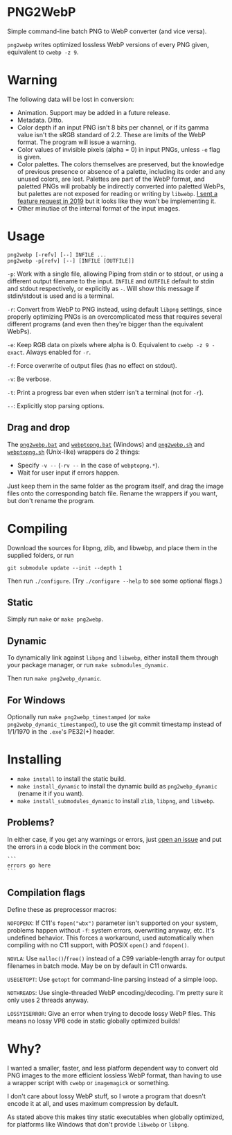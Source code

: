 # PNG2WebP
Simple command-line batch PNG to WebP converter (and vice versa).

`png2webp` writes optimized lossless WebP versions of every PNG given,
equivalent to `cwebp -z 9`.

# Warning
The following data will be lost in conversion:
- Animation. Support may be added in a future release.
- Metadata. Ditto.
- Color depth if an input PNG isn't 8 bits per channel,
  or if its gamma value isn't the sRGB standard of 2.2.
  These are limits of the WebP format. The program will issue a warning.
- Color values of invisible pixels (alpha = 0) in input PNGs,
  unless `-e` flag is given.
- Color palettes. The colors themselves are preserved,
  but the knowledge of previous presence or absence of a palette,
  including its order and any unused colors, are lost.
  Palettes are part of the WebP format,
  and paletted PNGs will probably be indirectly converted into paletted WebPs,
  but palettes are not exposed for reading or writing by `libwebp`.
  [I sent a feature request in 2019](https://crbug.com/webp/437)
  but it looks like they won't be implementing it.
- Other minutiae of the internal format of the input images.

# Usage

    png2webp [-refv] [--] INFILE ...
    png2webp -p[refv] [--] [INFILE [OUTFILE]]

`-p`: Work with a single file, allowing Piping from stdin or to stdout,
    or using a different output filename to the input.
    `INFILE` and `OUTFILE` default to stdin and stdout respectively,
    or explicitly as `-`.
    Will show this message if stdin/stdout is used and is a terminal.

`-r`: Convert from WebP to PNG instead, using default `libpng` settings,
    since properly optimizing PNGs is an overcomplicated mess
    that requires several different programs
    (and even then they're bigger than the equivalent WebPs).

`-e`: Keep RGB data on pixels where alpha is 0.
    Equivalent to `cwebp -z 9 -exact`. Always enabled for `-r`.

`-f`: Force overwrite of output files (has no effect on stdout).

`-v`: Be verbose.

`-t`: Print a progress bar even when stderr isn't a terminal (not for `-r`).

`--`: Explicitly stop parsing options.

## Drag and drop
The
[`png2webp.bat`](https://github.com/landfillbaby/png2webp/raw/main/png2webp.bat)
and
[`webptopng.bat`](https://github.com/landfillbaby/png2webp/raw/main/webptopng.bat)
(Windows) and
[`png2webp.sh`](https://github.com/landfillbaby/png2webp/raw/main/png2webp.sh)
and
[`webptopng.sh`](https://github.com/landfillbaby/png2webp/raw/main/webptopng.sh)
 (Unix-like) wrappers do 2 things:
* Specify `-v --` (`-rv --` in the case of `webptopng.*`).
* Wait for user input if errors happen.

Just keep them in the same folder as the program itself,
and drag the image files onto the corresponding batch file.
Rename the wrappers if you want, but don't rename the program.

# Compiling
Download the sources for libpng, zlib, and libwebp,
and place them in the supplied folders, or run

    git submodule update --init --depth 1

Then run `./configure`. (Try `./configure --help` to see some optional flags.)

## Static
Simply run `make` or `make png2webp`.

## Dynamic
To dynamically link against `libpng` and `libwebp`, either
install them through your package manager, or run `make submodules_dynamic`.

Then run `make png2webp_dynamic`.

## For Windows
Optionally run `make png2webp_timestamped`
(or `make png2webp_dynamic_timestamped`), to use the git commit timestamp
instead of 1/1/1970 in the `.exe`'s PE32(+) header.

# Installing
- `make install` to install the static build.
- `make install_dynamic`
to install the dynamic build as `png2webp_dynamic` (rename it if you want).
- `make install_submodules_dynamic` to install `zlib`, `libpng`, and `libwebp`.

## Problems?
In either case, if you get any warnings or errors, just
[open an issue](https://github.com/landfillbaby/png2webp/issues/new)
and put the errors in a code block in the comment box:

    ```
    errors go here
    ```

## Compilation flags
Define these as preprocessor macros:

`NOFOPENX`: If C11's `fopen("wbx")` parameter isn't supported on your system,
problems happen without `-f`: system errors, overwriting anyway, etc.
It's undefined behavior. This forces a workaround, used automatically
when compiling with no C11 support, with POSIX `open()` and `fdopen()`.

`NOVLA`: Use `malloc()`/`free()` instead of a C99 variable-length array
for output filenames in batch mode. May be on by default in C11 onwards.

`USEGETOPT`: Use `getopt` for command-line parsing instead of a simple loop.

`NOTHREADS`: Use single-threaded WebP encoding/decoding.
I'm pretty sure it only uses 2 threads anyway.

`LOSSYISERROR`: Give an error when trying to decode lossy WebP files.
This means no lossy VP8 code in static globally optimized builds!

# Why?
I wanted a smaller, faster, and less platform dependent way to convert old
PNG images to the more efficient lossless WebP format,
than having to use a wrapper script with `cwebp` or `imagemagick` or something.

I don't care about lossy WebP stuff, so I wrote a program that doesn't encode
it at all, and uses maximum compression by default.

As stated above this makes tiny static executables when globally optimized,
for platforms like Windows that don't provide `libwebp` or `libpng`.
